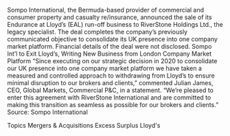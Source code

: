 Sompo International, the Bermuda-based provider of commercial and consumer property and casualty re/insurance, announced the sale of its Endurance at Lloyd’s (EAL) run-off business to RiverStone Holdings Ltd., the legacy specialist.
The deal completes the company’s previously communicated objective to consolidate its UK presence into one company market platform. Financial details of the deal were not disclosed.
Sompo Int’l to Exit Lloyd’s, Writing New Business from London Company Market Platform
“Since executing on our strategic decision in 2020 to consolidate our UK presence into one company market platform we have taken a measured and controlled approach to withdrawing from Lloyd’s to ensure minimal disruption to our brokers and clients,” commented Julian James, CEO, Global Markets, Commercial P&C, in a statement. “We’re pleased to enter this agreement with RiverStone International and are committed to making this transition as seamless as possible for our brokers and clients.”
Source: Sompo International

Topics
Mergers & Acquisitions
Excess Surplus
Lloyd's

